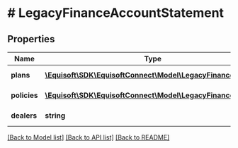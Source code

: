 # # LegacyFinanceAccountStatement

## Properties

Name | Type | Description | Notes
------------ | ------------- | ------------- | -------------
**plans** | [**\Equisoft\SDK\EquisoftConnect\Model\LegacyFinancePlan[]**](LegacyFinancePlan.md) | Array of plans |
**policies** | [**\Equisoft\SDK\EquisoftConnect\Model\LegacyFinancePolicy[]**](LegacyFinancePolicy.md) | Array of policies. |
**dealers** | **string** | Dealer list for denial. | [optional]

[[Back to Model list]](../../README.md#models) [[Back to API list]](../../README.md#endpoints) [[Back to README]](../../README.md)
